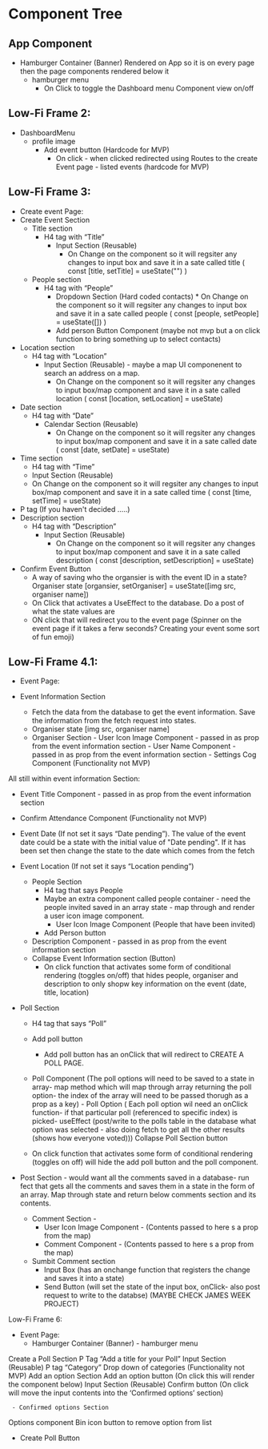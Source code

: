 # Component Tree

## App Component

- Hamburger Container (Banner) Rendered on App so it is on every page then the page components rendered below it
  - hamburger menu
    - On Click to toggle the Dashboard menu Component view on/off

## Low-Fi Frame 2:

- DashboardMenu
  - profile image
    - Add event button (Hardcode for MVP)
      - On click - when clicked redirected using Routes to the create Event page - listed events (hardcode for MVP)

## Low-Fi Frame 3:

- Create event Page:
- Create Event Section
  - Title section
    - H4 tag with “Title”
      - Input Section (Reusable)
        - On Change on the component so it will regsiter any changes to input box and save it in a sate called title ( const [title, setTitle] = useState("") )
  - People section
    - H4 tag with “People”
      - Dropdown Section (Hard coded contacts) \* On Change on the component so it will regsiter any changes to input box and save it in a sate called people ( const [people, setPeople] = useState([]) )
      - Add person Button Component (maybe not mvp but a on click function to bring something up to select contacts)
- Location section
  - H4 tag with “Location”
    - Input Section (Reusable) - maybe a map UI componenent to search an address on a map.
      - On Change on the component so it will regsiter any changes to input box/map component and save it in a sate called location ( const [location, setLocation] = useState)
- Date section
  - H4 tag with “Date”
    - Calendar Section (Reusable)
      - On Change on the component so it will regsiter any changes to input box/map component and save it in a sate called date ( const [date, setDate] = useState)
- Time section
  - H4 tag with “Time”
  - Input Section (Reusable)
  * On Change on the component so it will regsiter any changes to input box/map component and save it in a sate called time ( const [time, setTime] = useState)
- P tag (If you haven't decided …..)
- Description section
  - H4 tag with “Description”
    - Input Section (Reusable)
      - On Change on the component so it will regsiter any changes to input box/map component and save it in a sate called description ( const [description, setDescription] = useState)
- Confirm Event Button
  - A way of saving who the organsier is with the event ID in a state? Organiser state [organsier, setOrganiser] = useState([img src, organiser name])
  - On Click that activates a UseEffect to the database. Do a post of what the state values are
  - ON click that will redirect you to the event page (Spinner on the event page if it takes a ferw seconds? Creating your event some sort of fun emoji)

## Low-Fi Frame 4.1:

- Event Page:

- Event Information Section
  - Fetch the data from the database to get the event information. Save the information from the fetch request into states.
  - Organiser state [img src, organiser name]
  - Organiser Section - User Icon Image Component - passed in as prop from the event information section - User Name Component - passed in as prop from the event information section - Settings Cog Component (Functionality not MVP)

All still within event information Section:

- Event Title Component - passed in as prop from the event information section
- Confirm Attendance Component (Functionality not MVP)
- Event Date (If not set it says “Date pending”). The value of the event date could be a state with the initial value of "Date pending". If it has been set then change the state to the date which comes from the fetch
- Event Location (If not set it says “Location pending”)

  - People Section
    - H4 tag that says People
    - Maybe an extra component called people container - need the people invited saved in an array state - map through and render a user icon image component.
      - User Icon Image Component (People that have been invited)
    - Add Person button
  - Description Component - passed in as prop from the event information section
  - Collapse Event Information section (Button)
    - On click function that activates some form of conditional rendering (toggles on/off) that hides people, organiser and description to only shopw key information on the event (date, title, location)

- Poll Section

  - H4 tag that says “Poll”
  - Add poll button

    - Add poll button has an onClick that will redirect to CREATE A POLL PAGE.

  - Poll Component (The poll options will need to be saved to a state in array- map method which will map through array returning the poll option- the index of the array will need to be passed thorugh as a prop as a key) - Poll Option ( Each poll option wil need an onClick function- if that particular poll (referenced to specific index) is picked- useEffect (post/write to the polls table in the database what option was selected - also doing fetch to get all the other results (shows how everyone voted)))
    Collapse Poll Section button
  - On click function that activates some form of conditional rendering (toggles on off) will hide the add poll button and the poll component.

- Post Section - would want all the comments saved in a database- run fect that gets all the comments and saves them in a state in the form of an array. Map through state and return below comments section and its contents.
  - Comment Section -
    - User Icon Image Component - (Contents passed to here s a prop from the map)
    - Comment Component - (Contents passed to here s a prop from the map)
  - Sumbit Comment section
    - Input Box (has an onchange function that registers the change and saves it into a state)
    - Send Button (will set the state of the input box, onClick- also post request to write to the databse) (MAYBE CHECK JAMES WEEK PROJECT)

Low-Fi Frame 6:

- Event Page:
  - Hamburger Container (Banner) - hamburger menu

Create a Poll Section
P Tag “Add a title for your Poll”
Input Section (Reusable)
P tag “Category”
Drop down of categories (Functionality not MVP)
Add an option Section
Add an option button (On click this will render the component below)
Input Section (Reusable)
Confirm button (On click will move the input contents into the ‘Confirmed options’ section)

     - Confirmed options Section

Options component
Bin icon button to remove option from list

- Create Poll Button
